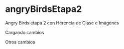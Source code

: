 # angryBirdsEtapa2
Angry Birds etapa 2 con Herencia de Clase e Imágenes

Cargando cambios

Otros cambios
